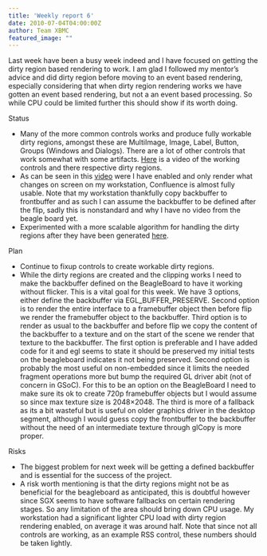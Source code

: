 ```yaml
---
title: 'Weekly report 6'
date: 2010-07-04T04:00:00Z
author: Team XBMC
featured_image: ""
---
```

Last week have been a busy week indeed and I have focused on getting the dirty region based rendering to work. I am glad I followed my mentor’s advice and did dirty region before moving to an event based rendering, especially considering that when dirty region rendering works we have gotten an event based rendering, but not a an event based processing. So while CPU could be limited further this should show if its worth doing.

 Status

 
 * Many of the more common controls works and produce fully workable dirty regions, amongst these are MultiImage, Image, Label, Button, Groups (Windows and Dialogs). There are a lot of other controls that work somewhat with some artifacts. [Here](https://www.youtube.com/watch?v=cO0vzNGz8vc) is a video of the working controls and there respective dirty regions.
 * As can be seen in this [video](https://www.youtube.com/watch?v=KjhjFTUjthk) were I have enabled and only render what changes on screen on my workstation, Confluence is almost fully usable. Note that my workstation thankfully copy backbuffer to frontbuffer and as such I can assume the backbuffer to be defined after the flip, sadly this is nonstandard and why I have no video from the beagle board yet.
 * Experimented with a more scalable algorithm for handling the dirty regions after they have been generated [here](/what-to-do-when-you-have-the-dirty-regions).
 
 Plan

 
 * Continue to fixup controls to create workable dirty regions.
 * While the dirty regions are created and the clipping works I need to make the backbuffer defined on the BeagleBoard to have it working without flicker. This is a vital goal for this week. We have 3 options, either define the backbuffer via EGL\_BUFFER\_PRESERVE. Second option is to render the entire interface to a framebuffer object then before flip we render the framebuffer object to the backbuffer. Third option is to render as usual to the backbuffer and before flip we copy the content of the backbuffer to a texture and on the start of the scene we render that texture to the backbuffer. The first option is preferable and I have added code for it and egl seems to state it should be preserved my initial tests on the beagleboard indicates it not being preserved. Second option is probably the most useful on non-embedded since it limits the needed fragment operations more but bump the required GL driver abit (not of concern in GSoC). For this to be an option on the BeagleBoard I need to make sure its ok to create 720p framebuffer objects but I would assume so since max texture size is 2048×2048. The third is more of a fallback as its a bit wasteful but is useful on older graphics driver in the desktop segment, although I would guess copy the frontbuffer to the backbuffer without the need of an intermediate texture through glCopy is more proper.
 
 Risks

 
 * The biggest problem for next week will be getting a defined backbuffer and is essential for the success of the project.
 * A risk worth mentioning is that the dirty regions might not be as beneficial for the beagleboard as anticipated, this is doubtful however since SGX seems to have software fallbacks on certain rendering stages. So any limitation of the area should bring down CPU usage. My workstation had a significant lighter CPU load with dirty region rendering enabled, on average it was around half. Note that since not all controls are working, as an example RSS control, these numbers should be taken lightly.
 
 